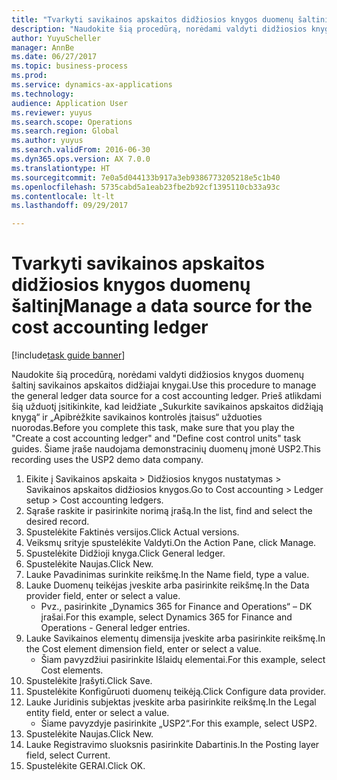 ```yaml
--- 
title: "Tvarkyti savikainos apskaitos didžiosios knygos duomenų šaltinį"
description: "Naudokite šią procedūrą, norėdami valdyti didžiosios knygos duomenų šaltinį savikainos apskaitos didžiajai knygai."
author: YuyuScheller
manager: AnnBe
ms.date: 06/27/2017
ms.topic: business-process
ms.prod: 
ms.service: dynamics-ax-applications
ms.technology: 
audience: Application User
ms.reviewer: yuyus
ms.search.scope: Operations
ms.search.region: Global
ms.author: yuyus
ms.search.validFrom: 2016-06-30
ms.dyn365.ops.version: AX 7.0.0
ms.translationtype: HT
ms.sourcegitcommit: 7e0a5d044133b917a3eb9386773205218e5c1b40
ms.openlocfilehash: 5735cabd5a1eab23fbe2b92cf1395110cb33a93c
ms.contentlocale: lt-lt
ms.lasthandoff: 09/29/2017

---
```

# <a name="manage-a-data-source-for-the-cost-accounting-ledger"></a><span data-ttu-id="6699b-103">Tvarkyti savikainos apskaitos didžiosios knygos duomenų šaltinį</span><span class="sxs-lookup"><span data-stu-id="6699b-103">Manage a data source for the cost accounting ledger</span></span>

[!include[task guide banner](../../includes/task-guide-banner.md)]

<span data-ttu-id="6699b-104">Naudokite šią procedūrą, norėdami valdyti didžiosios knygos duomenų šaltinį savikainos apskaitos didžiajai knygai.</span><span class="sxs-lookup"><span data-stu-id="6699b-104">Use this procedure to manage the general ledger data source for a cost accounting ledger.</span></span> <span data-ttu-id="6699b-105">Prieš atlikdami šią užduotį įsitikinkite, kad leidžiate „Sukurkite savikainos apskaitos didžiąją knygą“ ir „Apibrėžkite savikainos kontrolės įtaisus“ užduoties nuorodas.</span><span class="sxs-lookup"><span data-stu-id="6699b-105">Before you complete this task, make sure that you play the "Create a cost accounting ledger" and "Define cost control units" task guides.</span></span> <span data-ttu-id="6699b-106">Šiame įraše naudojama demonstracinių duomenų įmonė USP2.</span><span class="sxs-lookup"><span data-stu-id="6699b-106">This recording uses the USP2 demo data company.</span></span>

1. <span data-ttu-id="6699b-107">Eikite į Savikainos apskaita > Didžiosios knygos nustatymas > Savikainos apskaitos didžiosios knygos.</span><span class="sxs-lookup"><span data-stu-id="6699b-107">Go to Cost accounting > Ledger setup > Cost accounting ledgers.</span></span>
2. <span data-ttu-id="6699b-108">Sąraše raskite ir pasirinkite norimą įrašą.</span><span class="sxs-lookup"><span data-stu-id="6699b-108">In the list, find and select the desired record.</span></span>
3. <span data-ttu-id="6699b-109">Spustelėkite Faktinės versijos.</span><span class="sxs-lookup"><span data-stu-id="6699b-109">Click Actual versions.</span></span>
4. <span data-ttu-id="6699b-110">Veiksmų srityje spustelėkite Valdyti.</span><span class="sxs-lookup"><span data-stu-id="6699b-110">On the Action Pane, click Manage.</span></span>
5. <span data-ttu-id="6699b-111">Spustelėkite Didžioji knyga.</span><span class="sxs-lookup"><span data-stu-id="6699b-111">Click General ledger.</span></span>
6. <span data-ttu-id="6699b-112">Spustelėkite Naujas.</span><span class="sxs-lookup"><span data-stu-id="6699b-112">Click New.</span></span>
7. <span data-ttu-id="6699b-113">Lauke Pavadinimas surinkite reikšmę.</span><span class="sxs-lookup"><span data-stu-id="6699b-113">In the Name field, type a value.</span></span>
8. <span data-ttu-id="6699b-114">Lauke Duomenų teikėjas įveskite arba pasirinkite reikšmę.</span><span class="sxs-lookup"><span data-stu-id="6699b-114">In the Data provider field, enter or select a value.</span></span>
    * <span data-ttu-id="6699b-115">Pvz., pasirinkite „Dynamics 365 for Finance and Operations“ – DK įrašai.</span><span class="sxs-lookup"><span data-stu-id="6699b-115">For this example, select Dynamics 365 for Finance and Operations - General ledger entries.</span></span>  
9. <span data-ttu-id="6699b-116">Lauke Savikainos elementų dimensija įveskite arba pasirinkite reikšmę.</span><span class="sxs-lookup"><span data-stu-id="6699b-116">In the Cost element dimension field, enter or select a value.</span></span>
    * <span data-ttu-id="6699b-117">Šiam pavyzdžiui pasirinkite Išlaidų elementai.</span><span class="sxs-lookup"><span data-stu-id="6699b-117">For this example, select Cost elements.</span></span>  
10. <span data-ttu-id="6699b-118">Spustelėkite Įrašyti.</span><span class="sxs-lookup"><span data-stu-id="6699b-118">Click Save.</span></span>
11. <span data-ttu-id="6699b-119">Spustelėkite Konfigūruoti duomenų teikėją.</span><span class="sxs-lookup"><span data-stu-id="6699b-119">Click Configure data provider.</span></span>
12. <span data-ttu-id="6699b-120">Lauke Juridinis subjektas įveskite arba pasirinkite reikšmę.</span><span class="sxs-lookup"><span data-stu-id="6699b-120">In the Legal entity field, enter or select a value.</span></span>
    * <span data-ttu-id="6699b-121">Šiame pavyzdyje pasirinkite „USP2“.</span><span class="sxs-lookup"><span data-stu-id="6699b-121">For this example, select USP2.</span></span>  
13. <span data-ttu-id="6699b-122">Spustelėkite Naujas.</span><span class="sxs-lookup"><span data-stu-id="6699b-122">Click New.</span></span>
14. <span data-ttu-id="6699b-123">Lauke Registravimo sluoksnis pasirinkite Dabartinis.</span><span class="sxs-lookup"><span data-stu-id="6699b-123">In the Posting layer field, select Current.</span></span>
15. <span data-ttu-id="6699b-124">Spustelėkite GERAI.</span><span class="sxs-lookup"><span data-stu-id="6699b-124">Click OK.</span></span>


